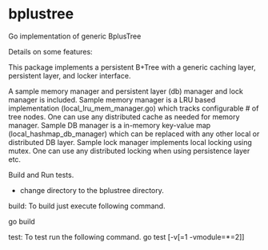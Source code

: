 # bplustree
Go implementation of generic BplusTree

Details on some features:

This package implements a persistent B+Tree with a generic caching layer, 
persistent layer, and locker interface. 

A sample memory manager and persistent layer (db) manager and lock manager is
included. Sample memory manager is a LRU based implementation (local_lru_mem_manager.go) 
which tracks configurable # of tree nodes. One can use any distributed cache as
needed for memory manager. Sample DB manager is a in-memory key-value map 
(local_hashmap_db_manager) which can be replaced with any other local or distributed DB layer.
Sample lock manager implements local locking using mutex. One can use any distributed
locking when using persistence layer etc.


Build and Run tests.

- change directory to the bplustree directory.

build: 
To build just execute following command.

go build

test: 
To test run the following command.
go test [-v[=1 -vmodule=*=2]]
